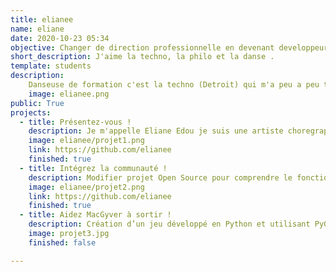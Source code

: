 ```yaml
---
title: elianee
name: eliane
date: 2020-10-23 05:34
objective: Changer de direction professionnelle en devenant developpeur.
short_description: J'aime la techno, la philo et la danse .
template: students
description:
    Danseuse de formation c'est la techno (Detroit) qui m'a peu a peu transmit l'amour du digital.
    image: elianee.png
public: True
projects:
  - title: Présentez-vous !
    description: Je m'appelle Eliane Edou je suis une artiste choregraphique et visuelle.
    image: elianee/projet1.png
    link: https://github.com/elianee
    finished: true
  - title: Intégrez la communauté !
    description: Modifier projet Open Source pour comprendre le fonctionnement de Git, Github et pull requests. 
    image: elianee/projet2.png
    link: https://github.com/elianee
    finished: true
  - title: Aidez MacGyver à sortir !
    description: Création d’un jeu développé en Python et utilisant PyGame.
    image: projet3.jpg
    finished: false

---
```


